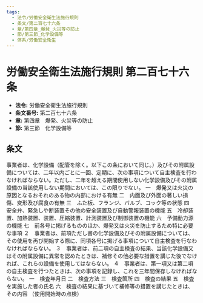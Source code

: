 ```yaml
---
tags:
  - 法令/労働安全衛生法施行規則
  - 条文/第二百七十六条
  - 章/第四章_爆発_火災等の防止
  - 節/第三節_化学設備等
  - 体系/労働安全衛生
---
```

# 労働安全衛生法施行規則 第二百七十六条

- **法令:** 労働安全衛生法施行規則
- **条文番号:** 第二百七十六条
- **章:** 第四章　爆発、火災等の防止
- **節:** 第三節　化学設備等

## 条文
事業者は、化学設備（配管を除く。以下この条において同じ。）及びその附属設備については、二年以内ごとに一回、定期に、次の事項について自主検査を行わなければならない。ただし、二年を超える期間使用しない化学設備及びその附属設備の当該使用しない期間においては、この限りでない。
一　爆発又は火災の原因となるおそれのある物の内部における有無
二　内面及び外面の著しい損傷、変形及び腐食の有無
三　ふた板、フランジ、バルブ、コック等の状態
四　安全弁、緊急しや断装置その他の安全装置及び自動警報装置の機能
五　冷却装置、加熱装置、装置、圧縮装置、計測装置及び制御装置の機能
六　予備動力源の機能
七　前各号に掲げるもののほか、爆発又は火災を防止するため特に必要な事項
２　事業者は、前項ただし書の化学設備及びその附属設備については、その使用を再び開始する際に、同項各号に掲げる事項について自主検査を行なわなければならない。
３　事業者は、前二項の自主検査の結果、当該化学設備又はその附属設備に異常を認めたときは、補修その他必要な措置を講じた後でなければ、これらの設備を使用してはならない。
４　事業者は、第一項又は第二項の自主検査を行つたときは、次の事項を記録し、これを三年間保存しなければならない。
一　検査年月日
二　検査方法
三　検査箇所
四　検査の結果
五　検査を実施した者の氏名
六　検査の結果に基づいて補修等の措置を講じたときは、その内容
（使用開始時の点検）

